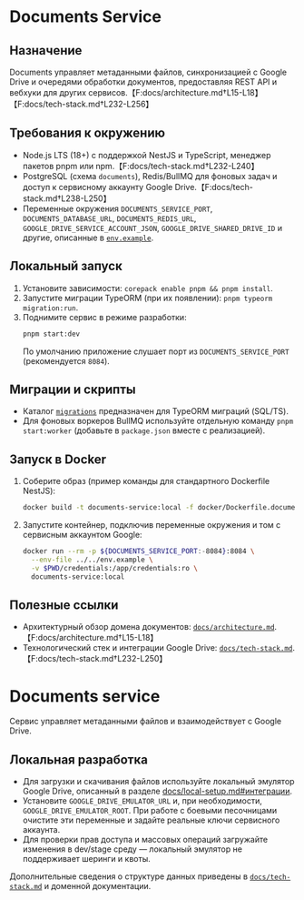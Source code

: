 # Documents Service

## Назначение
Documents управляет метаданными файлов, синхронизацией с Google Drive и очередями обработки документов, предоставляя REST API и вебхуки для других сервисов.【F:docs/architecture.md†L15-L18】【F:docs/tech-stack.md†L232-L256】

## Требования к окружению
- Node.js LTS (18+) с поддержкой NestJS и TypeScript, менеджер пакетов pnpm или npm.【F:docs/tech-stack.md†L232-L240】
- PostgreSQL (схема `documents`), Redis/BullMQ для фоновых задач и доступ к сервисному аккаунту Google Drive.【F:docs/tech-stack.md†L238-L250】
- Переменные окружения `DOCUMENTS_SERVICE_PORT`, `DOCUMENTS_DATABASE_URL`, `DOCUMENTS_REDIS_URL`, `GOOGLE_DRIVE_SERVICE_ACCOUNT_JSON`, `GOOGLE_DRIVE_SHARED_DRIVE_ID` и другие, описанные в [`env.example`](../../env.example).

## Локальный запуск
1. Установите зависимости: `corepack enable pnpm && pnpm install`.
2. Запустите миграции TypeORM (при их появлении): `pnpm typeorm migration:run`.
3. Поднимите сервис в режиме разработки:
   ```bash
   pnpm start:dev
   ```
   По умолчанию приложение слушает порт из `DOCUMENTS_SERVICE_PORT` (рекомендуется `8084`).

## Миграции и скрипты
- Каталог [`migrations`](migrations/) предназначен для TypeORM миграций (SQL/TS).
- Для фоновых воркеров BullMQ используйте отдельную команду `pnpm start:worker` (добавьте в `package.json` вместе с реализацией).

## Запуск в Docker
1. Соберите образ (пример команды для стандартного Dockerfile NestJS):
   ```bash
   docker build -t documents-service:local -f docker/Dockerfile.documents .
   ```
2. Запустите контейнер, подключив переменные окружения и том с сервисным аккаунтом Google:
   ```bash
   docker run --rm -p ${DOCUMENTS_SERVICE_PORT:-8084}:8084 \
     --env-file ../../env.example \
     -v $PWD/credentials:/app/credentials:ro \
     documents-service:local
   ```

## Полезные ссылки
- Архитектурный обзор домена документов: [`docs/architecture.md`](../../docs/architecture.md#1-общая-структура-сервисов).【F:docs/architecture.md†L15-L18】
- Технологический стек и интеграции Google Drive: [`docs/tech-stack.md`](../../docs/tech-stack.md#documents).【F:docs/tech-stack.md†L232-L250】
# Documents service

Сервис управляет метаданными файлов и взаимодействует с Google Drive.

## Локальная разработка

* Для загрузки и скачивания файлов используйте локальный эмулятор Google Drive, описанный в разделе [docs/local-setup.md#интеграции](../../docs/local-setup.md#интеграции).
* Установите `GOOGLE_DRIVE_EMULATOR_URL` и, при необходимости, `GOOGLE_DRIVE_EMULATOR_ROOT`. При работе с боевыми песочницами очистите эти переменные и задайте реальные ключи сервисного аккаунта.
* Для проверки прав доступа и массовых операций загружайте изменения в dev/stage среду — локальный эмулятор не поддерживает шеринги и квоты.

Дополнительные сведения о структуре данных приведены в [`docs/tech-stack.md`](../../docs/tech-stack.md) и доменной документации.
